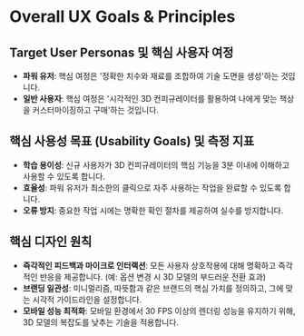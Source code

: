 # Overall UX Goals & Principles
## Target User Personas 및 핵심 사용자 여정
* **파워 유저**: 핵심 여정은 '정확한 치수와 재료를 조합하여 기술 도면을 생성'하는 것입니다.
* **일반 사용자**: 핵심 여정은 '시각적인 3D 컨피규레이터를 활용하여 나에게 맞는 책상을 커스터마이징하고 구매'하는 것입니다.

## 핵심 사용성 목표 (Usability Goals) 및 측정 지표
* **학습 용이성**: 신규 사용자가 3D 컨피규레이터의 핵심 기능을 3분 이내에 이해하고 사용할 수 있도록 합니다.
* **효율성**: 파워 유저가 최소한의 클릭으로 자주 사용하는 작업을 완료할 수 있도록 합니다.
* **오류 방지**: 중요한 작업 시에는 명확한 확인 절차를 제공하여 실수를 방지합니다.

## 핵심 디자인 원칙
* **즉각적인 피드백과 마이크로 인터랙션**: 모든 사용자 상호작용에 대해 명확하고 즉각적인 반응을 제공합니다. (예: 옵션 변경 시 3D 모델의 부드러운 전환 효과)
* **브랜딩 일관성**: 미니멀리즘, 따뜻함과 같은 브랜드의 핵심 가치를 정의하고, 그에 맞는 시각적 가이드라인을 설정합니다.
* **모바일 성능 최적화**: 모바일 환경에서 30 FPS 이상의 렌더링 성능을 유지하기 위해, 3D 모델의 복잡도를 낮추는 기술을 적용합니다.

